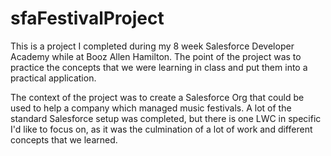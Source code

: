 # sfaFestivalProject
This is a project I completed during my 8 week Salesforce Developer Academy while at Booz Allen Hamilton. The point of the project was to practice the concepts that we were learning in class and put them into a practical application. 

The context of the project was to create a Salesforce Org that could be used to help a company which managed music festivals. A lot of the standard Salesforce setup was completed, but there is one LWC in specific I'd like to focus on, as it was the culmination of a lot of work and different concepts that we learned. 

